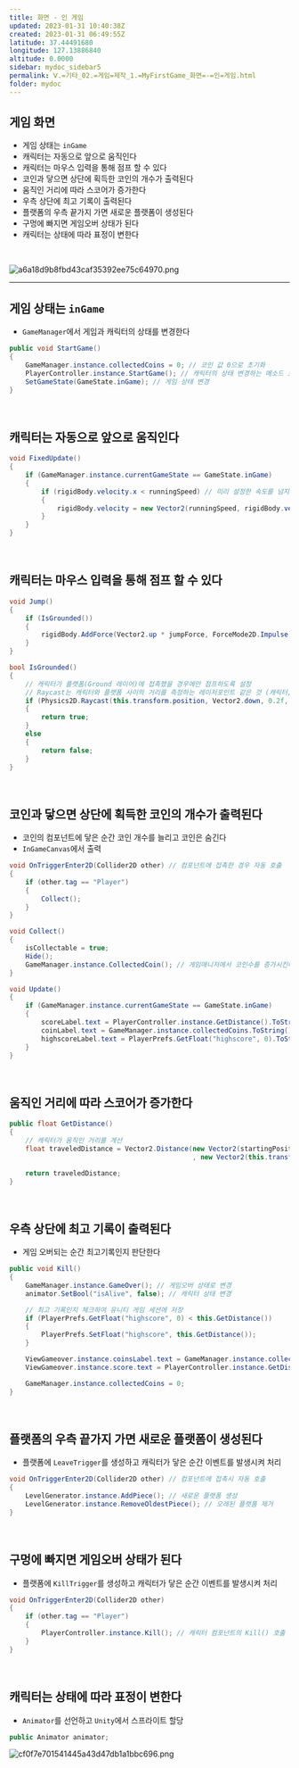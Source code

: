 ```yaml
---
title: 화면 - 인 게임
updated: 2023-01-31 10:40:38Z
created: 2023-01-31 06:49:55Z
latitude: 37.44491680
longitude: 127.13886840
altitude: 0.0000
sidebar: mydoc_sidebar5
permalink: Ⅴ.=기타_02.=게임=제작_1.=MyFirstGame_화면=-=인=게임.html
folder: mydoc
---
```


## 게임 화면
- 게임 상태는 `inGame`
- 캐릭터는 자동으로 앞으로 움직인다
- 캐릭터는 마우스 입력을 통해 점프 할 수 있다
- 코인과 닿으면 상단에 획득한 코인의 개수가 출력된다
- 움직인 거리에 따라 스코어가 증가한다
- 우측 상단에 최고 기록이 출력된다
- 플랫폼의 우측 끝가지 가면 새로운 플랫폼이 생성된다
- 구멍에 빠지면 게임오버 상태가 된다
- 캐릭터는 상태에 따라 표정이 변한다
<br>

![a6a18d9b8fbd43caf35392ee75c64970.png](../../../resources/a6a18d9b8fbd43caf35392ee75c64970.png)

---

## 게임 상태는 `inGame`
- `GameManager`에서 게임과 캐릭터의 상태를 변경한다

```c#
public void StartGame()
{
	GameManager.instance.collectedCoins = 0; // 코인 값 0으로 초기화
	PlayerController.instance.StartGame(); // 캐릭터의 상태 변경하는 메소드 호출
	SetGameState(GameState.inGame); // 게임 상태 변경
}
```

<br>

## 캐릭터는 자동으로 앞으로 움직인다

```c#
void FixedUpdate()
{
	if (GameManager.instance.currentGameState == GameState.inGame)
	{
		if (rigidBody.velocity.x < runningSpeed) // 미리 설정한 속도를 넘지 못하게 한다
		{
			rigidBody.velocity = new Vector2(runningSpeed, rigidBody.velocity.y); // 캐릭터를 앞으로 움직인다
		}
	}
}
```

<br>

## 캐릭터는 마우스 입력을 통해 점프 할 수 있다

```c#
void Jump()
{
	if (IsGrounded())
	{
		rigidBody.AddForce(Vector2.up * jumpForce, ForceMode2D.Impulse); // 미리 설정한 높이만큼 점프
	}
}

bool IsGrounded()
{
	// 캐릭터가 플랫폼(Ground 레이어)에 접촉했을 경우에만 점프하도록 설정
	// Raycast는 캐릭터와 플랫폼 사이의 거리를 측정하는 레이저포인트 같은 것 (캐릭터, 아래로, 0.2길이, 플랫폼사이)
	if (Physics2D.Raycast(this.transform.position, Vector2.down, 0.2f, groundLayer.value))
	{
		return true;
	}
	else
	{
		return false;
	}
}
```

<br>

## 코인과 닿으면 상단에 획득한 코인의 개수가 출력된다
- 코인의 컴포넌트에 닿은 순간 코인 개수를 늘리고 코인은 숨긴다
- `InGameCanvas`에서 출력

```c#
void OnTriggerEnter2D(Collider2D other) // 컴포넌트에 접촉한 경우 자동 호출
{
	if (other.tag == "Player")
	{
		Collect();
	}
}

void Collect()
{
	isCollectable = true;
	Hide();
	GameManager.instance.CollectedCoin(); // 게임매니저에서 코인수를 증가시킨다
}
```

```c#
void Update()
{
	if (GameManager.instance.currentGameState == GameState.inGame)
	{
		scoreLabel.text = PlayerController.instance.GetDistance().ToString("f0");
		coinLabel.text = GameManager.instance.collectedCoins.ToString(); // 게임매니저에서 코인수를 받아와서 출력
		highscoreLabel.text = PlayerPrefs.GetFloat("highscore", 0).ToString("f0");
	}
}
```

<br>

## 움직인 거리에 따라 스코어가 증가한다

```c#
public float GetDistance()
{
	// 캐릭터가 움직인 거리를 계산
	float traveledDistance = Vector2.Distance(new Vector2(startingPosition.x, 0)
											  , new Vector2(this.transform.position.x, 0));

	return traveledDistance;
}
```

<br>

## 우측 상단에 최고 기록이 출력된다
- 게임 오버되는 순간 최고기록인지 판단한다

```c#
public void Kill()
{
	GameManager.instance.GameOver(); // 게임오버 상태로 변경
	animator.SetBool("isAlive", false); // 캐릭터 상태 변경

	// 최고 기록인지 체크하여 유니티 게임 세션에 저장
	if (PlayerPrefs.GetFloat("highscore", 0) < this.GetDistance())
	{
		PlayerPrefs.SetFloat("highscore", this.GetDistance());
	}

	ViewGameover.instance.coinsLabel.text = GameManager.instance.collectedCoins.ToString("f0");
	ViewGameover.instance.score.text = PlayerController.instance.GetDistance().ToString("f0000");

	GameManager.instance.collectedCoins = 0;
}
```

<br>

## 플랫폼의 우측 끝가지 가면 새로운 플랫폼이 생성된다
- 플랫폼에 `LeaveTrigger`를 생성하고 캐릭터가 닿은 순간 이벤트를 발생시켜 처리

```c#
void OnTriggerEnter2D(Collider2D other) // 컴포넌트에 접촉시 자동 호출
{
	LevelGenerator.instance.AddPiece(); // 새로운 플랫폼 생성
	LevelGenerator.instance.RemoveOldestPiece(); // 오래된 플랫폼 제거
}
```

<br>

## 구멍에 빠지면 게임오버 상태가 된다
- 플랫폼에 `KillTrigger`를 생성하고 캐릭터가 닿은 순간 이벤트를 발생시켜 처리

```c#
void OnTriggerEnter2D(Collider2D other)
{
	if (other.tag == "Player")
	{
		PlayerController.instance.Kill(); // 캐릭터 컴포넌트의 Kill() 호출
	}
}
```

<br>

## 캐릭터는 상태에 따라 표정이 변한다
- `Animator`를 선언하고 `Unity`에서 스프라이트 할당

```c#
public Animator animator;
```

![cf0f7e701541445a43d47db1a1bbc696.png](../../../resources/cf0f7e701541445a43d47db1a1bbc696.png)
